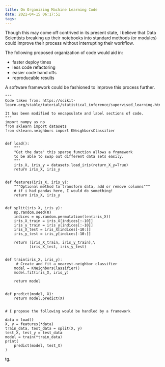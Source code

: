 ```yaml
---
title: On Organizing Machine Learning Code
date: 2021-04-15 06:17:51
tags:
---
```


Though this may come off contrived in its present state, I 
believe that Data Scientists breaking up their notebooks into
standard methods (or modules) could improve their process without 
interrupting their workflow.

The following proposed organization of code would aid in:

- faster deploy times
- less code refactoring
- easier code hand offs
- reproducable results

A software framework could be fashioned to improve this process further.


```
"""
Code taken from: https://scikit-learn.org/stable/tutorial/statistical_inference/supervised_learning.html

It has been modified to encapsulate and label sections of code.
"""
import numpy as np
from sklearn import datasets
from sklearn.neighbors import KNeighborsClassifier


def load():
    """
    "Get the data" this sparse function allows a framework
    to be able to swap out different data sets easily.
    """
    iris_X, iris_y = datasets.load_iris(return_X_y=True)
    return iris_X, iris_y


def features(iris_X, iris_y):
    """Optional method to transform data, add or remove columns"""
    # if i had pandas here, I would do something!
    return iris_X, iris_y


def split(iris_X, iris_y):
    np.random.seed(0)
    indices = np.random.permutation(len(iris_X))
    iris_X_train = iris_X[indices[:-10]]
    iris_y_train = iris_y[indices[:-10]]
    iris_X_test = iris_X[indices[-10:]]
    iris_y_test = iris_y[indices[-10:]]

    return (iris_X_train, iris_y_train),\
           (iris_X_test, iris_y_test)


def train(iris_X, iris_y):
     # Create and fit a nearest-neighbor classifier
    model = KNeighborsClassifier()
    model.fit(iris_X, iris_y)

    return model


def predict(model, X):
    return model.predict(X)


# I propose the following would be handled by a framework

data = load()
X, y = features(*data)
train_data, test_data = split(X, y)
test_X, test_y = test_data
model = train(*train_data)
print(
    predict(model, test_X)
)
```


tg.
